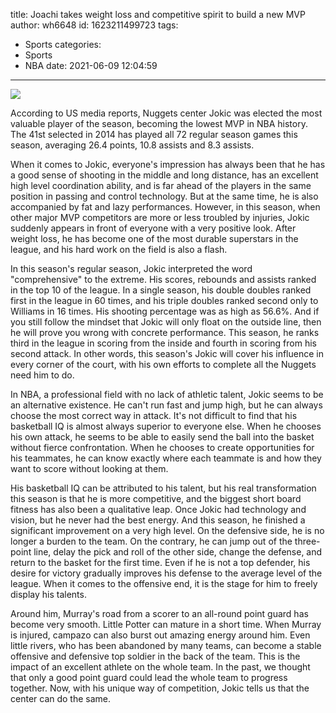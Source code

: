 title: Joachi takes weight loss and competitive spirit to build a new MVP
author: wh6648
id: 1623211499723
tags: 
- Sports
categories: 
- Sports
- NBA
date: 2021-06-09 12:04:59
---
![](https://p7.itc.cn/q_70/images01/20210609/4d93a0380b304de5888d8cc4911a796a.jpeg)


According to US media reports, Nuggets center Jokic was elected the most valuable player of the season, becoming the lowest MVP in NBA history. The 41st selected in 2014 has played all 72 regular season games this season, averaging 26.4 points, 10.8 assists and 8.3 assists.

When it comes to Jokic, everyone's impression has always been that he has a good sense of shooting in the middle and long distance, has an excellent high level coordination ability, and is far ahead of the players in the same position in passing and control technology. But at the same time, he is also accompanied by fat and lazy performances. However, in this season, when other major MVP competitors are more or less troubled by injuries, Jokic suddenly appears in front of everyone with a very positive look. After weight loss, he has become one of the most durable superstars in the league, and his hard work on the field is also a flash.

In this season's regular season, Jokic interpreted the word "comprehensive" to the extreme. His scores, rebounds and assists ranked in the top 10 of the league. In a single season, his double doubles ranked first in the league in 60 times, and his triple doubles ranked second only to Williams in 16 times. His shooting percentage was as high as 56.6%. And if you still follow the mindset that Jokic will only float on the outside line, then he will prove you wrong with concrete performance. This season, he ranks third in the league in scoring from the inside and fourth in scoring from his second attack. In other words, this season's Jokic will cover his influence in every corner of the court, with his own efforts to complete all the Nuggets need him to do.

In NBA, a professional field with no lack of athletic talent, Jokic seems to be an alternative existence. He can't run fast and jump high, but he can always choose the most correct way in attack. It's not difficult to find that his basketball IQ is almost always superior to everyone else. When he chooses his own attack, he seems to be able to easily send the ball into the basket without fierce confrontation. When he chooses to create opportunities for his teammates, he can know exactly where each teammate is and how they want to score without looking at them.

His basketball IQ can be attributed to his talent, but his real transformation this season is that he is more competitive, and the biggest short board fitness has also been a qualitative leap. Once Jokic had technology and vision, but he never had the best energy. And this season, he finished a significant improvement on a very high level. On the defensive side, he is no longer a burden to the team. On the contrary, he can jump out of the three-point line, delay the pick and roll of the other side, change the defense, and return to the basket for the first time. Even if he is not a top defender, his desire for victory gradually improves his defense to the average level of the league. When it comes to the offensive end, it is the stage for him to freely display his talents.

Around him, Murray's road from a scorer to an all-round point guard has become very smooth. Little Potter can mature in a short time. When Murray is injured, campazo can also burst out amazing energy around him. Even little rivers, who has been abandoned by many teams, can become a stable offensive and defensive top soldier in the back of the team. This is the impact of an excellent athlete on the whole team. In the past, we thought that only a good point guard could lead the whole team to progress together. Now, with his unique way of competition, Jokic tells us that the center can do the same.

